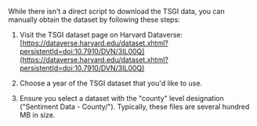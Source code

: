 While there isn't a direct script to download the TSGI data, you can manually obtain the dataset by following these steps:

1. Visit the TSGI dataset page on Harvard Dataverse:
[https://dataverse.harvard.edu/dataset.xhtml?persistentId=doi:10.7910/DVN/3IL00Q](https://dataverse.harvard.edu/dataset.xhtml?persistentId=doi:10.7910/DVN/3IL00Q)

2. Choose a year of the TSGI dataset that you'd like to use.

3. Ensure you select a dataset with the "county" level designation ("Sentiment Data - County/"). Typically, these files are several hundred MB in size.
